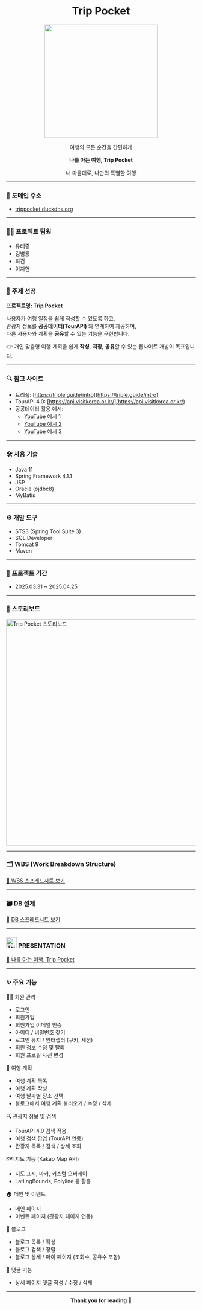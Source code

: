 <h1 align="center">Trip Pocket</h1>

<p align="center">
  <img src="https://github.com/user-attachments/assets/ea5685c9-3eee-4f53-8e66-effb38b4fa0b" width="300"/>
</p>

<p align="center">여행의 모든 순간을 간편하게</p>
<p align="center"><strong>나를 아는 여행, Trip Pocket</strong></p>
<p align="center">내 마음대로, 나만의 특별한 여행</p>

---

### 🔗 도메인 주소
- [trippocket.duckdns.org](http://trippocket.duckdns.org)

---

### 👨‍💻 프로젝트 팀원
- 유태종
- 김범룡
- 최건
- 이지현

---

### 🎯 주제 선정
**프로젝트명: Trip Pocket**

사용자가 여행 일정을 쉽게 작성할 수 있도록 하고,  
관광지 정보를 **공공데이터(TourAPI)** 와 연계하여 제공하며,  
다른 사용자와 계획을 **공유**할 수 있는 기능을 구현합니다.

👉 개인 맞춤형 여행 계획을 쉽게 **작성**, **저장**, **공유**할 수 있는 웹사이트 개발이 목표입니다.

---

### 🔍 참고 사이트  
- 트리플: [https://triple.guide/intro](https://triple.guide/intro)  
- TourAPI 4.0: [https://api.visitkorea.or.kr/](https://api.visitkorea.or.kr/)  
- 공공데이터 활용 예시:  
  - [YouTube 예시 1](https://www.youtube.com/watch?v=KnDQ4ysqyMI&t=67s)  
  - [YouTube 예시 2](https://www.youtube.com/watch?v=FJo4iXZ4bt4)  
  - [YouTube 예시 3](https://www.youtube.com/watch?v=yHWLyOShRCM&t=136s)

---

### 🛠 사용 기술
- Java 11
- Spring Framework 4.1.1
- JSP
- Oracle (ojdbc8)
- MyBatis

---

### ⚙ 개발 도구
- STS3 (Spring Tool Suite 3)
- SQL Developer
- Tomcat 9
- Maven

---

### 📅 프로젝트 기간
- 2025.03.31 ~ 2025.04.25

---

### 🧭 스토리보드
<img src="https://github.com/user-attachments/assets/a1fe81a2-e786-4a37-8ff2-c8d71cbfd61c" width="600" alt="Trip Pocket 스토리보드"/>

---

### 🗂 WBS (Work Breakdown Structure)
[🔗 WBS 스프레드시트 보기](https://docs.google.com/spreadsheets/d/e/2PACX-1vSGk6rWZbM7f4B8FllXBJr7r3vIunj4LSrDQ8NfP6oxkaVTLaUT_jiq3yyinkiYvw55qejFqRs8-3En/pubhtml?gid=1115838130&single=true)

---

### 🗃 DB 설계
[🔗 DB 스프레드시트 보기](https://docs.google.com/spreadsheets/d/e/2PACX-1vSGk6rWZbM7f4B8FllXBJr7r3vIunj4LSrDQ8NfP6oxkaVTLaUT_jiq3yyinkiYvw55qejFqRs8-3En/pubhtml?gid=1763198525&single=true)

---

### <img src="https://github.com/user-attachments/assets/d6f45ab4-5cd7-44f8-a2e8-5e4628672acb" width="28" alt="Trip Pocket 스토리보드"/> PRESENTATION
[🔗 나를 아는 여행, Trip Pocket](https://docs.google.com/presentation/d/1uCutOPhXCcy04D7ggRay7AeAQddHk7tDvJ9lEynVMes/edit#slide=id.p6)

---

### ✨ 주요 기능
🧑‍💼 회원 관리
- 로그인
- 회원가입
- 회원가입 이메일 인증
- 아이디 / 비밀번호 찾기
- 로그인 유지 / 인터셉터 (쿠키, 세션)
- 회원 정보 수정 및 탈퇴
- 회원 프로필 사진 변경

  
🧳 여행 계획
- 여행 계획 목록
- 여행 계획 작성
- 여행 날짜별 장소 선택
- 블로그에서 여행 계획 불러오기 / 수정 / 삭제


🔍 관광지 정보 및 검색
- TourAPI 4.0 검색 적용
- 여행 검색 팝업 (TourAPI 연동)
- 관광지 목록 / 검색 / 상세 조회
  

🗺 지도 기능 (Kakao Map API)
- 지도 표시, 마커, 커스텀 오버레이
- LatLngBounds, Polyline 등 활용


🏠 메인 및 이벤트
- 메인 페이지
- 이벤트 페이지 (관광지 페이지 연동)


📝 블로그
- 블로그 목록 / 작성
- 블로그 검색 / 정렬
- 블로그 상세 / 마이 페이지 (조회수, 공유수 포함)


💬 댓글 기능
- 상세 페이지 댓글 작성 / 수정 / 삭제


---

<p align="center"><strong>Thank you for reading 🙏</strong></p>
